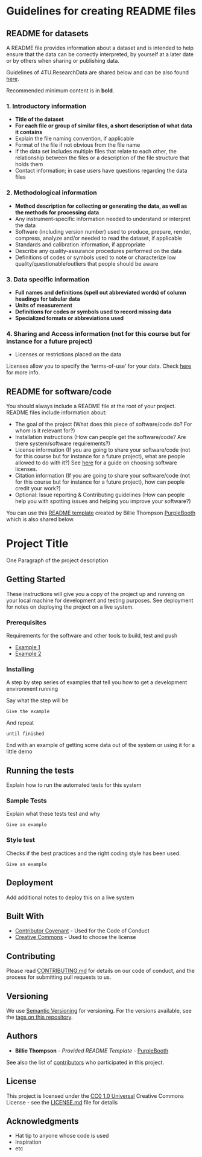 # Guidelines for creating README files

## README for datasets
A README file provides information about a dataset and is intended to help ensure that the data can be correctly interpreted, by yourself at a later date or by others when sharing or publishing data.

Guidelines of 4TU.ResearchData are shared below and can be also found [here](https://data.4tu.nl/info/fileadmin/user_upload/Documenten/Guidelines_for_creating_a_README_file.pdf).

Recommended minimum content is in **bold**.

 ### 1. Introductory information
- **Title of the dataset**
- **For each file or group of similar files, a short description of what data it contains**
- Explain the file naming convention, if applicable
- Format of the file if not obvious from the file name
- If the data set includes multiple files that relate to each other, the relationship between the files or a description of the file structure that holds them
- Contact information; in case users have questions regarding the data files

### 2. Methodological information
- **Method description for collecting or generating the data, as well as the methods for processing data**
- Any instrument-specific information needed to understand or interpret the data
- Software (including version number) used to produce, prepare, render, compress, analyze and/or needed to read the dataset, if applicable
- Standards and calibration information, if appropriate
- Describe any quality-assurance procedures performed on the data
- Definitions of codes or symbols used to note or characterize low quality/questionable/outliers that people should be aware

### 3. Data specific information
- **Full names and definitions (spell out abbreviated words) of column headings for tabular data**
- **Units of measurement**
- **Definitions for codes or symbols used to record missing data**
- **Specialized formats or abbreviations used**

### 4. Sharing and Access information (not for this course but for instance for a future project)
- Licenses or restrictions placed on the data

Licenses allow you to specify the ‘terms-of-use’ for your data. Check [here](https://data.4tu.nl/info/en/use/publish-cite/upload-your-data-in-our-data-repository/licencing) for more info. 

## README for software/code

You should always include a README file at the root of your project. README files include information about:

- The goal of the project (What does this piece of software/code do? For whom is it relevant for?)
- Installation instructions (How can people get the software/code? Are there system/software requirements?)
- License information (If you are going to share your software/code (not for this course but for instance for a future project), what are people allowed to do with it?) See [here](https://choosealicense.com/) for a guide on choosing software licenses.
- Citation information (If you are going to share your software/code (not for this course but for instance for a future project), how can people credit your work?)
- Optional: Issue reporting & Contributing guidelines (How can people help you with spotting issues and helping you improve your software?)

You can use this [README template](https://github.com/PurpleBooth/a-good-readme-template) created by Billie Thompson [PurpleBooth](https://github.com/PurpleBooth) which is also shared below. 

# Project Title

One Paragraph of the project description

## Getting Started

These instructions will give you a copy of the project up and running on your local machine for development and testing purposes. See deployment
for notes on deploying the project on a live system.

### Prerequisites

Requirements for the software and other tools to build, test and push 
- [Example 1](https://www.example.com)
- [Example 2](https://www.example.com)

### Installing

A step by step series of examples that tell you how to get a development environment running

Say what the step will be

    Give the example

And repeat

    until finished

End with an example of getting some data out of the system or using it for a little demo

## Running the tests

Explain how to run the automated tests for this system

### Sample Tests

Explain what these tests test and why

    Give an example

### Style test

Checks if the best practices and the right coding style has been used.

    Give an example

## Deployment

Add additional notes to deploy this on a live system

## Built With

  - [Contributor Covenant](https://www.contributor-covenant.org/) - Used
    for the Code of Conduct
  - [Creative Commons](https://creativecommons.org/) - Used to choose
    the license

## Contributing

Please read [CONTRIBUTING.md](CONTRIBUTING.md) for details on our code of conduct, and the process for submitting pull requests to us.

## Versioning

We use [Semantic Versioning](http://semver.org/) for versioning. For the versions available, see the [tags on this repository](https://github.com/PurpleBooth/a-good-readme-template/tags).

## Authors

  - **Billie Thompson** - *Provided README Template* -
    [PurpleBooth](https://github.com/PurpleBooth)

See also the list of [contributors](https://github.com/PurpleBooth/a-good-readme-template/contributors) who participated in this project.

## License

This project is licensed under the [CC0 1.0 Universal](LICENSE.md) Creative Commons License - see the [LICENSE.md](LICENSE.md) file for
details

## Acknowledgments

  - Hat tip to anyone whose code is used
  - Inspiration
  - etc

